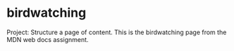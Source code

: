 # birdwatching
Project: Structure a page of content. This is the birdwatching page from the MDN web docs assignment.
